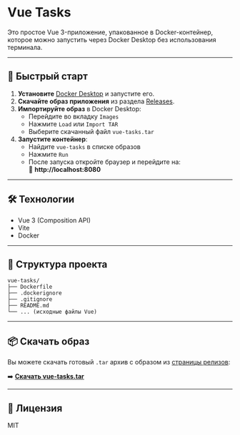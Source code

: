 # Vue Tasks

Это простое Vue 3-приложение, упакованное в Docker-контейнер, которое можно запустить через Docker Desktop без использования терминала.

---

## 🚀 Быстрый старт

1. **Установите** [Docker Desktop](https://www.docker.com/products/docker-desktop) и запустите его.
2. **Скачайте образ приложения** из раздела [Releases](https://github.com/vrbdas/vue-tasks/releases).
3. **Импортируйте образ** в Docker Desktop:
   - Перейдите во вкладку `Images`
   - Нажмите `Load` или `Import TAR`
   - Выберите скачанный файл `vue-tasks.tar`
4. **Запустите контейнер**:
   - Найдите `vue-tasks` в списке образов
   - Нажмите `Run`
   - После запуска откройте браузер и перейдите на:  
     🔗 **http://localhost:8080**

---

## 🛠️ Технологии

- Vue 3 (Composition API)
- Vite
- Docker

---

## 📁 Структура проекта

```text
vue-tasks/
├── Dockerfile
├── .dockerignore
├── .gitignore
├── README.md
└── ... (исходные файлы Vue)
```

---

## 📦 Скачать образ

Вы можете скачать готовый `.tar` архив с образом из [страницы релизов](https://github.com/vrbdas/vue-tasks/releases):

➡️ **[Скачать vue-tasks.tar](https://github.com/vrbdas/vue-tasks/releases/latest)**

---

## 📄 Лицензия

MIT
